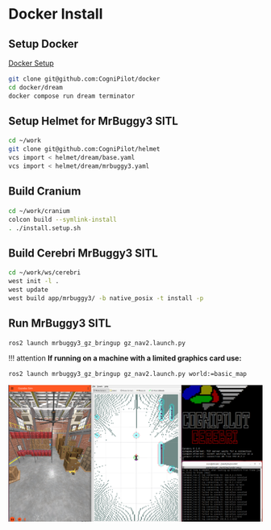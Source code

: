 # Docker Install

## Setup Docker

[Docker Setup](https://github.com/CogniPilot/docker)

```bash
git clone git@github.com:CogniPilot/docker
cd docker/dream
docker compose run dream terminator
```
## Setup Helmet for MrBuggy3 SITL

```bash
cd ~/work
git clone git@github.com:CogniPilot/helmet
vcs import < helmet/dream/base.yaml
vcs import < helmet/dream/mrbuggy3.yaml 
```

## Build Cranium

```bash
cd ~/work/cranium
colcon build --symlink-install
. ./install.setup.sh
```

## Build Cerebri MrBuggy3 SITL

```bash
cd ~/work/ws/cerebri
west init -l .
west update
west build app/mrbuggy3/ -b native_posix -t install -p
```

## Run MrBuggy3 SITL

```bash
ros2 launch mrbuggy3_gz_bringup gz_nav2.launch.py
```

!!! attention
    **If running on a machine with a limited graphics card use:**
```bash
ros2 launch mrbuggy3_gz_bringup gz_nav2.launch.py world:=basic_map
```

![MRBuggy3 Depot world simulation.](data/mrbuggy3_depot.png "MRBuggy3 Depot world simulation")

